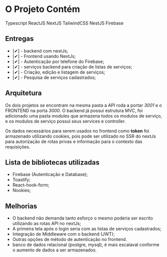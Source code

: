 
# O Projeto Contém 

Typescript
ReactJS
NextJS
TailwindCSS
NestJS
Firebase


## Entregas

- [✔] - backend com nestJs;
- [✔] - Frontend usando NextJs;
- [✔] - Autenticação por telefone do Firebase;
- [✔] - serviços backend para criação de listas de serviços;
- [✔] - Criação, edição e listagem de serviços;
- [✔] - Pesquisa de serviços cadastrados;

## Arquitetura

Os dois projetos se encontram na mesma pasta a API roda a portar _3001_ e o FRONTEND na porta _3000_.
O backend já possui estrutura MVC, foi adicionado uma pasta modules que armazena todos os modulos de serviço, e os modulos de serviço possui seus services e controller.

Os dados necessários para serem usados no frontend como **token** foi armazenado utilizando cookies, pois pode ser utilizado no SSR do nextJs para autorização de rotas privas e informação para o contexto das requisições.

## Lista de bibliotecas utilizadas

- Firebase (Autenticação e Database);
- Toastify;
- React-hook-form;
- Nookies;

## Melhorias

- O backend não demanda tanto esforço o mesmo poderia ser escrito utilizando as rotas API no nextJs;
- A primeira tela após o login seria com as listas de serviços cadastrados;
- Integração de Middleware com o backend (JWT);
- Outras opções de método de autenticação no frontend.
- banco de dados relacional (postgre, mysql), é mais escalaval conforme o aumento de dados a ser armazenados.
